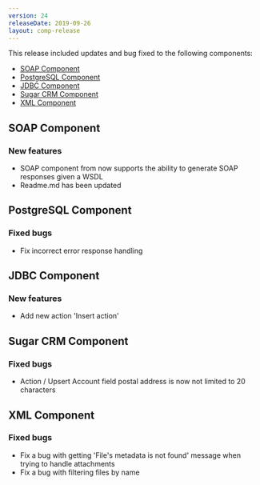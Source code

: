 ```yaml
---
version: 24
releaseDate: 2019-09-26
layout: comp-release
---
```


This release included updates and bug fixed to the following components:

*   [SOAP Component](#soap-component)
*   [PostgreSQL Component](#postgresql-component)
*   [JDBC Component](#jdbc-component)
*   [Sugar CRM Component](#sugar-crm-component)
*   [XML Component](#xml-component)

## SOAP Component

### New features

* SOAP component from now supports the ability to generate SOAP responses given a WSDL
* Readme.md has been updated

## PostgreSQL Component

### Fixed bugs

* Fix incorrect error response handling

## JDBC Component

### New features

* Add new action 'Insert action'

## Sugar CRM Component

### Fixed bugs

* Action / Upsert Account field postal address is now not limited to 20 characters

## XML Component

### Fixed bugs

* Fix a bug with getting 'File's metadata is not found' message when trying to handle attachments
* Fix a bug with filtering files by name


